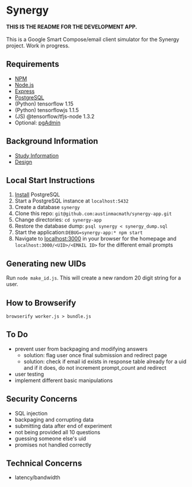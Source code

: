 # Synergy
**THIS IS THE README FOR THE DEVELOPMENT APP.**<br><br>
This is a Google Smart Compose/email client simulator for the Synergy project. Work in progress.

## Requirements
* [NPM](https://www.npmjs.com/)
* [Node.js](https://nodejs.org/en/)
* [Express](https://expressjs.com/)
* [PostgreSQL](https://www.postgresql.org/)
* (Python) tensorflow 1.15 
* (Python) tensorflowjs 1.1.5
* (JS) @tensorflow/tfjs-node 1.3.2
* Optional: [pgAdmin](https://www.pgadmin.org/)

## Background Information
* [Study Information](https://docs.google.com/document/d/1pITKxX8v58MLusvwPeIaSM7F8YYrLQISV1gCkjubNV0)
* [Design](https://docs.google.com/document/d/1poJQO2GKQ6j3X6-B_ka_6YI4fTV3rGEd9f98XrYKm0M)

## Local Start Instructions
1. [Install](https://www.postgresql.org/download/) PostgreSQL
2. Start a PostgreSQL instance at `localhost:5432`
3. Create a database `synergy` 
4. Clone this repo: `git@github.com:austinmacmath/synergy-app.git`
5. Change directories: `cd synergy-app`
6. Restore the database dump: `psql synergy < synergy_dump.sql`
7. Start the application:`DEBUG=synergy-app:* npm start`
8. Navigate to [localhost:3000](http://localhost:3000) in your browser for the homepage and `localhost:3000/<UID>/<EMAIL ID>` for the different email prompts

## Generating new UIDs
Run `node make_id.js`. This will create a new random 20 digit string for a user. 

## How to Browserify
`browserify worker.js > bundle.js`

## To Do
* prevent user from backpaging and modifying answers
    * solution: flag user once final submission and redirect page
    * solution: check if email id exists in response table already for a uid and if it does, do not increment prompt_count and redirect
* user testing
* implement different basic manipulations

## Security Concerns
* SQL injection
* backpaging and corrupting data
* submitting data after end of experiment
* not being provided all 10 questions
* guessing someone else's uid
* promises not handled correctly

## Technical Concerns
* latency/bandwidth
